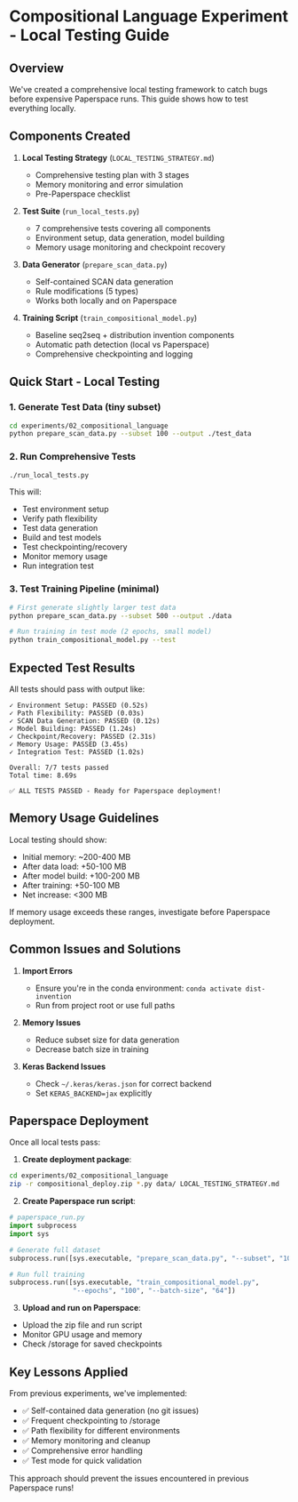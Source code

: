# Compositional Language Experiment - Local Testing Guide

## Overview
We've created a comprehensive local testing framework to catch bugs before expensive Paperspace runs. This guide shows how to test everything locally.

## Components Created

1. **Local Testing Strategy** (`LOCAL_TESTING_STRATEGY.md`)
   - Comprehensive testing plan with 3 stages
   - Memory monitoring and error simulation
   - Pre-Paperspace checklist

2. **Test Suite** (`run_local_tests.py`)
   - 7 comprehensive tests covering all components
   - Environment setup, data generation, model building
   - Memory usage monitoring and checkpoint recovery

3. **Data Generator** (`prepare_scan_data.py`)
   - Self-contained SCAN data generation
   - Rule modifications (5 types)
   - Works both locally and on Paperspace

4. **Training Script** (`train_compositional_model.py`)
   - Baseline seq2seq + distribution invention components
   - Automatic path detection (local vs Paperspace)
   - Comprehensive checkpointing and logging

## Quick Start - Local Testing

### 1. Generate Test Data (tiny subset)
```bash
cd experiments/02_compositional_language
python prepare_scan_data.py --subset 100 --output ./test_data
```

### 2. Run Comprehensive Tests
```bash
./run_local_tests.py
```

This will:
- Test environment setup
- Verify path flexibility
- Test data generation
- Build and test models
- Test checkpointing/recovery
- Monitor memory usage
- Run integration test

### 3. Test Training Pipeline (minimal)
```bash
# First generate slightly larger test data
python prepare_scan_data.py --subset 500 --output ./data

# Run training in test mode (2 epochs, small model)
python train_compositional_model.py --test
```

## Expected Test Results

All tests should pass with output like:
```
✓ Environment Setup: PASSED (0.52s)
✓ Path Flexibility: PASSED (0.03s)
✓ SCAN Data Generation: PASSED (0.12s)
✓ Model Building: PASSED (1.24s)
✓ Checkpoint/Recovery: PASSED (2.31s)
✓ Memory Usage: PASSED (3.45s)
✓ Integration Test: PASSED (1.02s)

Overall: 7/7 tests passed
Total time: 8.69s

✅ ALL TESTS PASSED - Ready for Paperspace deployment!
```

## Memory Usage Guidelines

Local testing should show:
- Initial memory: ~200-400 MB
- After data load: +50-100 MB
- After model build: +100-200 MB
- After training: +50-100 MB
- Net increase: <300 MB

If memory usage exceeds these ranges, investigate before Paperspace deployment.

## Common Issues and Solutions

1. **Import Errors**
   - Ensure you're in the conda environment: `conda activate dist-invention`
   - Run from project root or use full paths

2. **Memory Issues**
   - Reduce subset size for data generation
   - Decrease batch size in training

3. **Keras Backend Issues**
   - Check `~/.keras/keras.json` for correct backend
   - Set `KERAS_BACKEND=jax` explicitly

## Paperspace Deployment

Once all local tests pass:

1. **Create deployment package**:
```bash
cd experiments/02_compositional_language
zip -r compositional_deploy.zip *.py data/ LOCAL_TESTING_STRATEGY.md
```

2. **Create Paperspace run script**:
```python
# paperspace_run.py
import subprocess
import sys

# Generate full dataset
subprocess.run([sys.executable, "prepare_scan_data.py", "--subset", "10000"])

# Run full training
subprocess.run([sys.executable, "train_compositional_model.py",
                "--epochs", "100", "--batch-size", "64"])
```

3. **Upload and run on Paperspace**:
- Upload the zip file and run script
- Monitor GPU usage and memory
- Check /storage for saved checkpoints

## Key Lessons Applied

From previous experiments, we've implemented:
- ✅ Self-contained data generation (no git issues)
- ✅ Frequent checkpointing to /storage
- ✅ Path flexibility for different environments
- ✅ Memory monitoring and cleanup
- ✅ Comprehensive error handling
- ✅ Test mode for quick validation

This approach should prevent the issues encountered in previous Paperspace runs!
